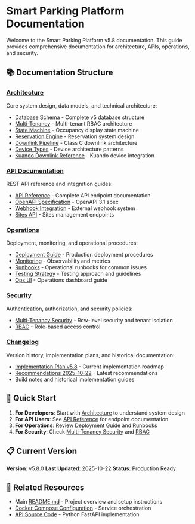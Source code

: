 # Smart Parking Platform Documentation

Welcome to the Smart Parking Platform v5.8 documentation. This guide provides comprehensive documentation for architecture, APIs, operations, and security.

## 📚 Documentation Structure

### [Architecture](/docs/architecture/)
Core system design, data models, and technical architecture:
- [Database Schema](architecture/database-schema.md) - Complete v5 database structure
- [Multi-Tenancy](architecture/multi-tenancy.md) - Multi-tenant RBAC architecture
- [State Machine](architecture/state-machine.md) - Occupancy display state machine
- [Reservation Engine](architecture/reservation-engine.md) - Reservation system design
- [Downlink Pipeline](architecture/downlink-pipeline.md) - Class C downlink architecture
- [Device Types](architecture/device-types.md) - Device architecture patterns
- [Kuando Downlink Reference](architecture/kuando-downlink-reference.md) - Kuando device integration

### [API Documentation](/docs/api/)
REST API reference and integration guides:
- [API Reference](api/reference.md) - Complete API endpoint documentation
- [OpenAPI Specification](api/openapi.md) - OpenAPI 3.1 spec
- [Webhook Integration](api/webhook-integration.md) - External webhook system
- [Sites API](api/sites-api.md) - Sites management endpoints

### [Operations](/docs/operations/)
Deployment, monitoring, and operational procedures:
- [Deployment Guide](operations/deployment.md) - Production deployment procedures
- [Monitoring](operations/monitoring.md) - Observability and metrics
- [Runbooks](operations/runbooks.md) - Operational runbooks for common issues
- [Testing Strategy](operations/testing-strategy.md) - Testing approach and guidelines
- [Ops UI](operations/ops-ui.md) - Operations dashboard guide

### [Security](/docs/security/)
Authentication, authorization, and security policies:
- [Multi-Tenancy Security](security/tenancy.md) - Row-level security and tenant isolation
- [RBAC](security/rbac.md) - Role-based access control

### [Changelog](/docs/changelog/)
Version history, implementation plans, and historical documentation:
- [Implementation Plan v5.8](changelog/IMPLEMENTATION_PLAN_v5.8.md) - Current implementation roadmap
- [Recommendations 2025-10-22](changelog/20251022_recommendations.md) - Latest recommendations
- Build notes and historical implementation guides

## 🚀 Quick Start

1. **For Developers**: Start with [Architecture](architecture/) to understand system design
2. **For API Users**: See [API Reference](api/reference.md) for endpoint documentation
3. **For Operations**: Review [Deployment Guide](operations/deployment.md) and [Runbooks](operations/runbooks.md)
4. **For Security**: Check [Multi-Tenancy Security](security/tenancy.md) and [RBAC](security/rbac.md)

## 📋 Current Version

**Version**: v5.8.0
**Last Updated**: 2025-10-22
**Status**: Production Ready

## 🔗 Related Resources

- Main [README.md](../README.md) - Project overview and setup instructions
- [Docker Compose Configuration](../docker-compose.yml) - Service orchestration
- [API Source Code](../src/) - Python FastAPI implementation

